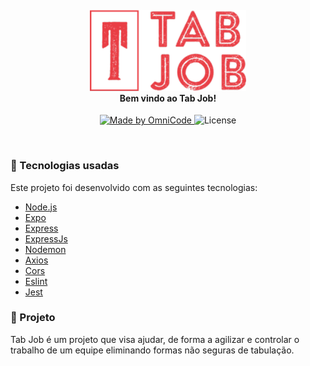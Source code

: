 <h4 align="center">
  <img src="./img/Logo.svg" width="250px"/><br>
  <b>Bem vindo ao Tab Job!</b>
</h4>

<p align=center>
  <a href="#">
    <img alt="Made by OmniCode" src="https://img.shields.io/badge/Made%20by-OmniCode-red">
  </a>
  <img alt="License" src="https://img.shields.io/badge/license-MIT-red">
</p>

<br>

### :rocket: Tecnologias usadas
Este projeto foi desenvolvido com as seguintes tecnologias:
- [Node.js](https://nodejs.org/en/)
- [Expo](https://expo.io/)
- [Express](https://expressjs.com/pt-br/)
- [ExpressJs](https://expressjs.com/pt-br/)
- [Nodemon](https://www.npmjs.com/package/nodemon)
- [Axios](https://www.npmjs.com/package/axios)
- [Cors](https://www.npmjs.com/package/cors)
- [Eslint](https://www.npmjs.com/package/eslint)
- [Jest](https://www.npmjs.com/package/jest)

### :muscle: Projeto
Tab Job é um projeto que visa ajudar, de forma a agilizar e controlar o trabalho
de um equipe eliminando formas não seguras de tabulação.